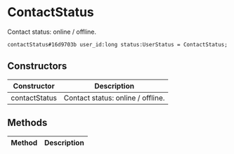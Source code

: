 # ContactStatus
Contact status: online / offline.

```
contactStatus#16d9703b user_id:long status:UserStatus = ContactStatus;
```

## Constructors
| Constructor | Description |
| ---- | ----------- |
| contactStatus | Contact status: online / offline. |


## Methods
| Method | Description |
| ---- | ----------- |


